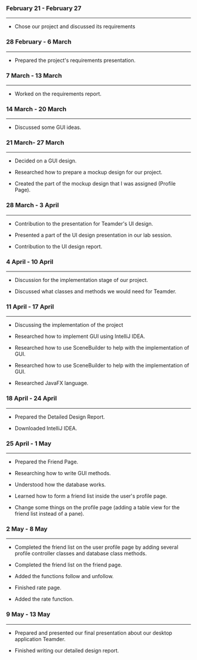 
### February 21 - February 27
***

* Chose our project and discussed its requirements


### 28 February - 6 March
***

* Prepared the project's requirements presentation.


### 7 March - 13 March
***

* Worked on the requirements report.


### 14 March - 20 March
***

* Discussed some GUI ideas. 


### 21 March- 27 March
***

* Decided on a GUI design.

* Researched how to prepare a mockup design for our project.

* Created the part of the mockup design that I was assigned (Profile Page).



### 28 March - 3 April
***

* Contribution to the presentation for Teamder's UI design.

* Presented a part of the UI design presentation in our lab session.

* Contribution to the UI design report.


### 4 April - 10 April
***

* Discussion for the implementation stage of our project.

* Discussed what classes and methods we would need for Teamder.

### 11 April - 17 April
***

* Discussing the implementation of the project

* Researched how to implement GUI using  IntelliJ IDEA.

* Researched how to use SceneBuilder to help with the implementation of GUI.

* Researched how to use SceneBuilder to help with the implementation of GUI.

* Researched JavaFX language.

### 18 April - 24 April
***

* Prepared the Detailed Design Report.

* Downloaded IntelliJ IDEA.

### 25 April - 1 May
***

* Prepared the Friend Page.

* Researching how to write GUI methods.

* Understood how the database works.

* Learned how to form a friend list inside the user's profile page.

* Change some things on the profile page (adding a table view for the friend list instead of a pane).


### 2 May - 8 May
***

* Completed the friend list on the user profile page by adding several profile controller classes and database class methods.

* Completed the friend list on the friend page.

* Added the functions follow and unfollow.

* Finished rate page.

* Added the rate function.


### 9 May - 13 May
***

* Prepared and presented our final presentation about our desktop application Teamder.

* Finished writing our detailed design report.




